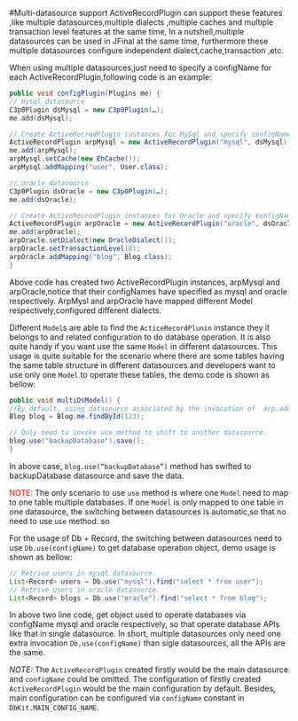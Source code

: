 #Multi-datasource support
ActiveRecordPlugin can support  these features ,like multiple datasources,multiple dialects ,multiple caches and multiple transaction level features at the same time,
In a nutshell,multiple datasources can be used in JFinal at the same time, furthermore these multiple datasources  configure independent dialect,cache,transaction ,etc.

When using multiple datasources,just need to specify a configName for each ActiveRecordPlugin,following code is an example:

```java
public void configPlugin(Plugins me) {
// mysql datasource
C3p0Plugin dsMysql = new C3p0Plugin(…);
me.add(dsMysql);

// Create ActiveRecrodPlugin instances for MySql and specify configName as mysql.
ActiveRecordPlugin arpMysql = new ActiveRecordPlugin("mysql", dsMysql);
me.add(arpMysql);
arpMysql.setCache(new EhCache());
arpMysql.addMapping("user", User.class);

// oracle datasource
C3p0Plugin dsOracle = new C3p0Plugin(…);
me.add(dsOracle);

// Create ActiveRecrodPlugin instances for Oracle and specify configName as oracle.
ActiveRecordPlugin arpOracle = new ActiveRecordPlugin("oracle", dsOracle);
me.add(arpOracle);
arpOracle.setDialect(new OracleDialect());
arpOracle.setTransactionLevel(8);
arpOracle.addMapping("blog", Blog.class);
}
```

Above code has created two ActiveRecordPlugin instances, arpMysql and arpOracle,notice that their configNames have specified as mysql and oracle respectively. ArpMysl and arpOracle have mapped different Model respectively,configured different dialects.

Different `Model`s are able to find the `ActiceRecordPlunin` instance they it belongs to and related configuration to do database operation.
It is also quite handy if you want use the same `Model` in different datasources.
This usage is quite suitable for the scenario where there are some tables having the same table structure in different datasources and developers want to use only one `Model` to operate these tables, the demo code is shown as bellow:

```java
public void multiDsModel() {
//By default, using datasource associated by the invocation of  arp.addMapping(...)
Blog blog = Blog.me.findById(123);

// Only need to invoke use method to shift to another datasource.
blog.use("backupDatabase").save();
}
```

In above case, `blog.use(“backupDatabase”)` method has swifted to backupDatabase datasource and save the data.

<span style='color:red'>NOTE: </span>
The only scenario to use `use` method is where one `Model` need to map to one table multiple  databases. If one `Model` is only mapped to one table in one datasource, the switching between datasources is automatic,so that no need to use `use` method.
so

For the usage of Db + Record, the switching between datasources need to use `Db.use(configName)` to get database operation object, demo usage is shown as bellow:

```java
// Retrive users in mysql datasource.
List<Record> users = Db.use("mysql").find("select * from user");
// Retrive users in oracle datasource.
List<Record> blogs = Db.use("oracle").find("select * from blog");
```
In above two line code, get object used to operate databases via configName mysql and oracle respectively, so that operate database APIs like that in single datasource. In short,  multiple datasources only need one extra invocation `Db,use(configName)` than sigle datasources, all the APIs are the same.

*NOTE:* The `ActiveRecordPlugin` created firstly would be the main datasource and `configName` could be omitted. The configuration of firstly created `ActiveRecordPlugin` would be the main configuration by default. Besides, main configuration can be configured via `configName` constant in `DbKit.MAIN_CONFIG_NAME`.
